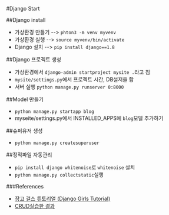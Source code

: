 #Django Start

##Django install

- 가상환경 만들기 --> `phton3 -m venv myvenv`
- 가상환경 실행 --> `source myvenv/bin/activate`
- Django 설치 --> `pip install django==1.8`

##Django 프로젝트 생성
- 가상환경에서 `django-admin startproject mysite .`라고 침
- `mysite/settings.py`에서 프로젝트 시간, DB설저을 함
- 서버 실행 `python manage.py runserver 0:8000`

##Model 만들기
- `python manage.py startapp blog`
- myseite/settings.py에서 INSTALLED_APPS에 `blog`모델 추가하기

##슈퍼유저 생성
- `python manage.py createsuperuser`

##정적파일 자동관리
- `pip install django whitenoise`로 `whitenoise` 설치
- `python manage.py collectstatic`실행

###References
- [장고 걸스 튜토리얼 (Django Girls Tutorial)](http://tutorial.djangogirls.org/ko/)
- [CRUD실습한 결과](http://wsj7932.pythonanywhere.com)